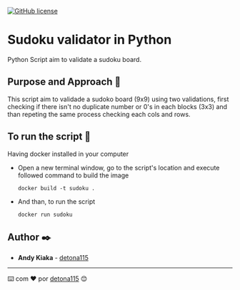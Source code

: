 [![GitHub license](https://img.shields.io/badge/implemented%20by-Andy-blue)](https://www.linkedin.com/in/andy-kiaka-76a983110/)
# Sudoku validator in Python

Python Script aim to validate a sudoku board.

## Purpose and Approach 🚀

This script aim to validade a sudoko board (9x9) using two validations, first checking if there isn't no duplicate number or 0's in each blocks (3x3) 
and than repeting the same process checking each cols and rows.

## To run the script 🔧

Having docker installed in your computer 

- Open a new terminal window, go to the script's location and execute followed command to build the image
  ```
  docker build -t sudoku .
  ```
- And than, to run the script
  ```
  docker run sudoku
  ```
## Author ✒️

* **Andy Kiaka** - [detona115](https://github.com/detona115)

---
⌨️ com ❤️ por [detona115](https://github.com/detona115) 😊
